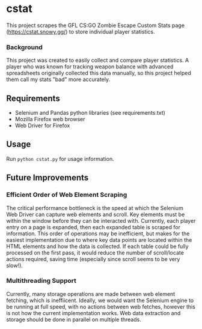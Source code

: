 # cstat
This project scrapes the GFL CS:GO Zombie Escape Custom Stats page (https://cstat.snowy.gg/) to store individual player statistics.

### Background
This project was created to easily collect and compare player statistics. A player who was known for tracking weapon balance with advanced spreadsheets originally collected this data manually, so this project helped them call my stats "bad" more accurately.

## Requirements
- Selenium and Pandas python libraries (see requirements.txt)
- Mozilla Firefox web browser
- Web Driver for Firefox

## Usage
Run `python cstat.py` for usage information.

## Future Improvements
### Efficient Order of Web Element Scraping
The critical performance bottleneck is the speed at which the Selenium Web Driver can capture web elements and scroll. Key elements must be within the window before they can be interacted with.
Currently, each player entry on a page is expanded, then each expanded table is scraped for information. This order of operations may be inefficient, but makes for the easiest implementation due to where key data points are located within the HTML elements and how the data is collected. If each table could be fully processed on the first pass, it would reduce the number of scroll/locate actions required, saving time (especially since scroll seems to be very slow!).

### Multithreading Support
Currently, many storage operations are made between web element fetching, which is ineffiicent. 
Ideally, we would want the Selenium engine to be running at full speed, with no actions between web fetches, however this is not how the current implementation works.
Web data extraction and storage should be done in parallel on multiple threads.
